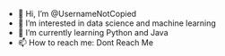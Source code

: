 - 👋 Hi, I’m @UsernameNotCopied
- 👀 I’m interested in data science and machine learning
- 🌱 I’m currently learning Python and Java
- 📫 How to reach me: Dont Reach Me
